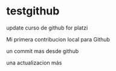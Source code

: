 # testgithub
update curso de github for platzi

Mi primera contribucion local para Github

un commit mas desde github

una actualizacion más

